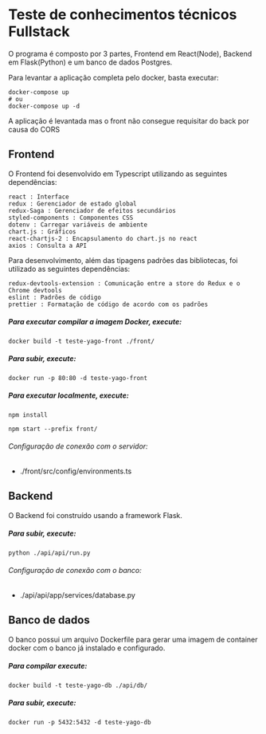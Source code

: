 # Teste de conhecimentos técnicos Fullstack

O programa é composto por 3 partes, Frontend em React(Node), Backend em Flask(Python) e um banco de dados Postgres.

Para levantar a aplicação completa pelo docker, basta executar:
```shell
docker-compose up
# ou
docker-compose up -d
```
A aplicação é levantada mas o front não consegue requisitar do back por causa do CORS


## Frontend

O Frontend foi desenvolvido em Typescript utilizando as seguintes dependências:

```
react : Interface
redux : Gerenciador de estado global
redux-Saga : Gerenciador de efeitos secundários
styled-components : Componentes CSS
dotenv : Carregar variáveis de ambiente
chart.js : Gráficos
react-chartjs-2 : Encapsulamento do chart.js no react
axios : Consulta a API
```


Para desenvolvimento, além das tipagens padrões das bibliotecas, foi utilizado as seguintes dependências:

```
redux-devtools-extension : Comunicação entre a store do Redux e o Chrome devtools
eslint : Padrões de código
prettier : Formatação de código de acordo com os padrões
```

##### Para executar compilar a imagem Docker, execute:
```shell
docker build -t teste-yago-front ./front/
```

##### Para subir, execute:
```shell
docker run -p 80:80 -d teste-yago-front
```

##### Para executar localmente, execute:
```shell
npm install 

npm start --prefix front/
```

###### Configuração de conexão com o servidor:
* ./front/src/config/environments.ts


## Backend

O Backend foi construído usando a framework Flask.

##### Para subir, execute:
```shell
python ./api/api/run.py
```

###### Configuração de conexão com o banco:
* ./api/api/app/services/database.py


## Banco de dados

O banco possui um arquivo Dockerfile para gerar uma imagem de container docker com o banco já instalado e configurado.

##### Para compilar execute:
```shell
docker build -t teste-yago-db ./api/db/
```

##### Para subir, execute:
```shell
docker run -p 5432:5432 -d teste-yago-db
```
